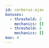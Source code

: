 ```yaml
---
id: cerberus-ajax
bonuses:
  - threshold: 2
    mechanics: []
  - threshold: 4
    mechanics: []
max: 4
---
```

